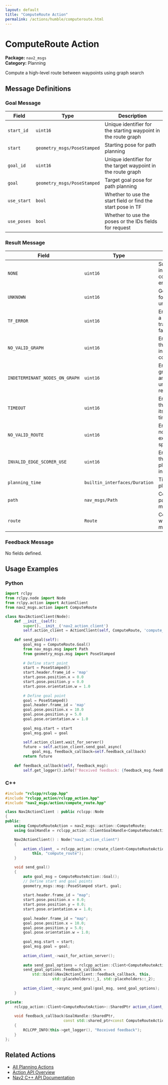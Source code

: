 ```yaml
---
layout: default
title: "ComputeRoute Action"
permalink: /actions/humble/computeroute.html
---
```


# ComputeRoute Action

**Package:** `nav2_msgs`  
**Category:** Planning

Compute a high-level route between waypoints using graph search

## Message Definitions

### Goal Message

| Field | Type | Description |
|-------|------|-------------|
| `start_id` | `uint16` | Unique identifier for the starting waypoint in the route graph |
| `start` | `geometry_msgs/PoseStamped` | Starting pose for path planning |
| `goal_id` | `uint16` | Unique identifier for the target waypoint in the route graph |
| `goal` | `geometry_msgs/PoseStamped` | Target goal pose for path planning |
| `use_start` | `bool` | Whether to use the start field or find the start pose in TF |
| `use_poses` | `bool` | Whether to use the poses or the IDs fields for request |


### Result Message

| Field | Type | Description |
|-------|------|-------------|
| `NONE` | `uint16` | Success status code indicating the action completed without errors |
| `UNKNOWN` | `uint16` | Generic error code for unexpected or unclassified failures |
| `TF_ERROR` | `uint16` | Error code indicating a transform/localization failure |
| `NO_VALID_GRAPH` | `uint16` | Error code indicating the route graph is invalid or has no connectivity |
| `INDETERMINANT_NODES_ON_GRAPH` | `uint16` | Error code indicating graph nodes have ambiguous or undefined relationships |
| `TIMEOUT` | `uint16` | Error code indicating the action exceeded its maximum allowed time |
| `NO_VALID_ROUTE` | `uint16` | Error code indicating no feasible route exists between the specified waypoints |
| `INVALID_EDGE_SCORER_USE` | `uint16` | Error code indicating the edge scorer plugin was used incorrectly |
| `planning_time` | `builtin_interfaces/Duration` | Time spent in path planning phase |
| `path` | `nav_msgs/Path` | Computed navigation path with poses and metadata |
| `route` | `Route` | Computed route with waypoints and metadata |


### Feedback Message

No fields defined.


## Usage Examples

### Python

```python
import rclpy
from rclpy.node import Node
from rclpy.action import ActionClient
from nav2_msgs.action import ComputeRoute

class Nav2ActionClient(Node):
    def __init__(self):
        super().__init__('nav2_action_client')
        self.action_client = ActionClient(self, ComputeRoute, 'compute_route')
        
    def send_goal(self):
        goal_msg = ComputeRoute.Goal()
        from nav_msgs.msg import Path
        from geometry_msgs.msg import PoseStamped
        
        # Define start point
        start = PoseStamped()
        start.header.frame_id = 'map'
        start.pose.position.x = 0.0
        start.pose.position.y = 0.0
        start.pose.orientation.w = 1.0
        
        # Define goal point
        goal = PoseStamped()
        goal.header.frame_id = 'map'
        goal.pose.position.x = 10.0
        goal.pose.position.y = 5.0
        goal.pose.orientation.w = 1.0
        
        goal_msg.start = start
        goal_msg.goal = goal
        
        self.action_client.wait_for_server()
        future = self.action_client.send_goal_async(
            goal_msg, feedback_callback=self.feedback_callback)
        return future
        
    def feedback_callback(self, feedback_msg):
        self.get_logger().info(f'Received feedback: {feedback_msg.feedback}')
```

### C++

```cpp
#include "rclcpp/rclcpp.hpp"
#include "rclcpp_action/rclcpp_action.hpp"
#include "nav2_msgs/action/compute_route.hpp"

class Nav2ActionClient : public rclcpp::Node
{
public:
    using ComputeRouteAction = nav2_msgs::action::ComputeRoute;
    using GoalHandle = rclcpp_action::ClientGoalHandle<ComputeRouteAction>;

    Nav2ActionClient() : Node("nav2_action_client")
    {
        action_client_ = rclcpp_action::create_client<ComputeRouteAction>(
            this, "compute_route");
    }

    void send_goal()
    {
        auto goal_msg = ComputeRouteAction::Goal();
        // Define start and goal points
        geometry_msgs::msg::PoseStamped start, goal;
        
        start.header.frame_id = "map";
        start.pose.position.x = 0.0;
        start.pose.position.y = 0.0;
        start.pose.orientation.w = 1.0;
        
        goal.header.frame_id = "map";
        goal.pose.position.x = 10.0;
        goal.pose.position.y = 5.0;
        goal.pose.orientation.w = 1.0;
        
        goal_msg.start = start;
        goal_msg.goal = goal;
        
        action_client_->wait_for_action_server();
        
        auto send_goal_options = rclcpp_action::Client<ComputeRouteAction>::SendGoalOptions();
        send_goal_options.feedback_callback = 
            std::bind(&Nav2ActionClient::feedback_callback, this, 
                     std::placeholders::_1, std::placeholders::_2);
        
        action_client_->async_send_goal(goal_msg, send_goal_options);
    }

private:
    rclcpp_action::Client<ComputeRouteAction>::SharedPtr action_client_;
    
    void feedback_callback(GoalHandle::SharedPtr, 
                          const std::shared_ptr<const ComputeRouteAction::Feedback> feedback)
    {
        RCLCPP_INFO(this->get_logger(), "Received feedback");
    }
};
```

## Related Actions

- [All Planning Actions](/actions/humble/index.html#planning)
- [Action API Overview](/actions/humble/index.html)
- [Nav2 C++ API Documentation](/humble/html/index.html)
